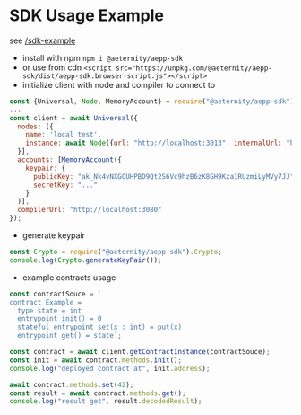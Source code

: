 # SDK Usage Example

see [/sdk-example](/sdk-example)

 - install with npm `npm i @aeternity/aepp-sdk`
 - or use from cdn `<script src="https://unpkg.com/@aeternity/aepp-sdk/dist/aepp-sdk.browser-script.js"></script>`
 - initialize client with node and compiler to connect to
```javascript
const {Universal, Node, MemoryAccount} = require("@aeternity/aepp-sdk");
...
const client = await Universal({
  nodes: [{
    name: 'local test',
    instance: await Node({url: "http://localhost:3013", internalUrl: "http://localhost:3113"})
  }],
  accounts: [MemoryAccount({
    keypair: {
      publicKey: "ak_Nk4vNXGCUHPBD9Qt2S6Vc9hzB6zK8GH9Kza1RUzmiLyMVy7JJ",
      secretKey: "..."
    }
  )],
  compilerUrl: "http://localhost:3080"
});
```
 - generate keypair
```javascript
const Crypto = require("@aeternity/aepp-sdk").Crypto;
console.log(Crypto.generateKeyPair());
```
 - example contracts usage
```javascript
const contractSouce = `
contract Example =
  type state = int
  entrypoint init() = 0
  stateful entrypoint set(x : int) = put(x)
  entrypoint get() = state`;

const contract = await client.getContractInstance(contractSouce);
const init = await contract.methods.init();
console.log("deployed contract at", init.address);

await contract.methods.set(42);
const result = await contract.methods.get();
console.log("result get", result.decodedResult);
```

